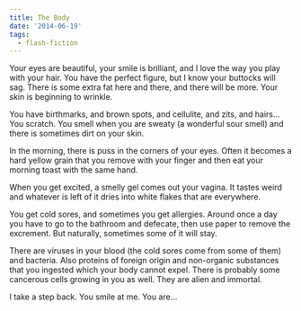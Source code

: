 ```yaml
---
title: The Body
date: '2014-06-19'
tags:
  - flash-fiction
---
```


Your eyes are beautiful, your smile is brilliant, and I love the way you play
with your hair. You have the perfect figure, but I know your buttocks will sag.
There is some extra fat here and there, and there will be more. Your skin is
beginning to wrinkle.

<!-- truncate -->

You have birthmarks, and brown spots, and cellulite, and zits, and hairs... You
scratch. You smell when you are sweaty (a wonderful sour smell) and there is
sometimes dirt on your skin.

In the morning, there is puss in the corners of your eyes. Often it becomes a
hard yellow grain that you remove with your finger and then eat your morning
toast with the same hand.

When you get excited, a smelly gel comes out your vagina. It tastes weird and
whatever is left of it dries into white flakes that are everywhere.

You get cold sores, and sometimes you get allergies. Around once a day you have
to go to the bathroom and defecate, then use paper to remove the excrement. But
naturally, sometimes some of it will stay.

There are viruses in your blood (the cold sores come from some of them) and
bacteria. Also proteins of foreign origin and non-organic substances that you
ingested which your body cannot expel. There is probably some cancerous cells
growing in you as well. They are alien and immortal.

I take a step back. You smile at me. You are...
